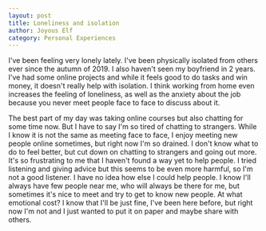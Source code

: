 ```yaml
---
layout: post
title: Loneliness and isolation
author: Joyous Elf
category: Personal Experiences
---
```

I've been feeling very lonely lately. I've been physically isolated from others ever since the autumn of 2019. I also haven't seen my boyfriend in 2 years. I've had some online projects and while it feels good to do tasks and win money, it doesn't really help with isolation. I think working from home even increases the feeling of loneliness, as well as the anxiety about the job because you never meet people face to face to discuss about it.

The best part of my day was taking online courses but also chatting for some time now. But I have to say I'm so tired of chatting to strangers. While I know it is not the same as meeting face to face, I enjoy meeting new people online sometimes, but right now I'm so drained. I don't know what to do to feel better, but cut down on chatting to strangers and going out more. It's so frustrating to me that I haven't found a way yet to help people. I tried listening and giving advice but this seems to be even more harmful, so I'm not a good listener. I have no idea how else I could help people. I know I'll always have few people near me, who will always be there for me, but sometimes it's nice to meet and try to get to know new people. At what emotional cost? I know that I'll be just fine, I've been here before, but right now I'm not and I just wanted to put it on paper and maybe share with others.
